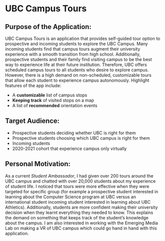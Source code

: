 # UBC Campus Tours

## Purpose of the Application:
UBC Campus Tours is an application that provides self-guided tour option to prospective and incoming students to explore the UBC Campus. Many incoming students find that campus tours augment their university experience with a smooth transition from high school. Additionally, prospective students and their family find visiting campus to be the best way to experience life at their future institution. Therefore, UBC offers scheduled campus tours to all students who desire to explore campus. However, there is a high demand on non-scheduled, customizable tours that allow each student to experience campus autonomously. Highlight features of the app include:

- A **customizable** list of campus stops
- **Keeping track** of visited stops on a map
-  A list of **recommended** orientation events

## Target Audience:
-	Prospective students deciding whether UBC is right for them
-	Prospective students choosing which UBC campus is right for them
-	Incoming students 
-	2020-2021 cohort that experience campus only virtually

## Personal Motivation:
As a current *Student Ambassador*, I had given over 200 tours around the UBC campus and chatted with over 20,000 students about my experience of student life. I noticed that tours were more effective when they were targeted for specific group (for example a prospective student interested in learning about the Computer Science program at UBC versus an international student incoming student interested in learning about UBC Athletics). Additionally, students are more confident making their university decision when they learnt everything they needed to know. This explains the demand on something that keeps track of the student’s knowledge about the campus. I am also interested in working with the Emerging Media Lab on making a VR of UBC campus which could go hand in hand with this application.  

